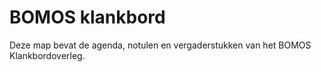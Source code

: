 # BOMOS klankbord

Deze map bevat de agenda, notulen en vergaderstukken van het BOMOS Klankbordoverleg.
